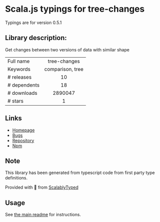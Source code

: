 
# Scala.js typings for tree-changes

Typings are for version 0.5.1

## Library description:
Get changes between two versions of data with similar shape

|                    |                 |
| ------------------ | :-------------: |
| Full name          | tree-changes |
| Keywords           | comparison, tree |
| # releases         | 10 |
| # dependents       | 18 |
| # downloads        | 2890047 |
| # stars            | 1 |

## Links
- [Homepage](https://github.com/gilbarbara/tree-changes#readme)
- [Bugs](https://github.com/gilbarbara/tree-changes/issues)
- [Repository](https://github.com/gilbarbara/tree-changes)
- [Npm](https://www.npmjs.com/package/tree-changes)
    


## Note
This library has been generated from typescript code from first party type definitions.

Provided with :purple_heart: from [ScalablyTyped](https://github.com/oyvindberg/ScalablyTyped)

## Usage
See [the main readme](../../readme.md) for instructions.


